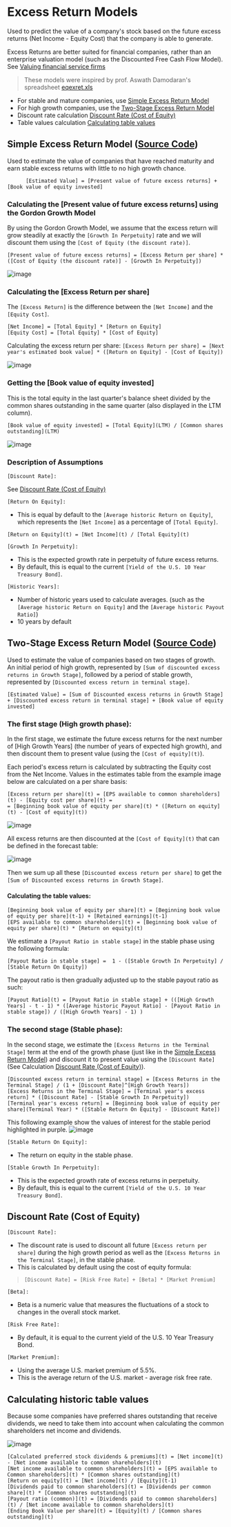 # Excess Return Models 
Used to predict the value of a company's stock based on the future excess returns (Net Income - Equity Cost) that the company is able to generate. 

Excess Returns are better suited for financial companies, rather than an enterprise valuation model (such as the Discounted Free Cash Flow Model). 
See [Valuing financial service firms](https://github.com/DiscountingCashFlows/Documentation/blob/main/models-documentation/valuing-financial-firms.md#valuing-financial-service-firms-banks-insurance-companies-and-investment-banks)

> These models were inspired by prof. Aswath Damodaran's spreadsheet [eqexret.xls](https://pages.stern.nyu.edu/~adamodar/pc/eqexret.xls)

* For stable and mature companies, use [Simple Excess Return Model](#simple-excess-return-model-source-code)
* For high growth companies, use the [Two-Stage Excess Return Model](#two-stage-excess-return-model-source-code)
* Discount rate calculation [Discount Rate (Cost of Equity)](#discount-rate-cost-of-equity)
* Table values calculation [Calculating table values](#calculating-historic-table-values)

## Simple Excess Return Model ([Source Code](https://github.com/DiscountingCashFlows/Documentation/blob/main/source-code/valuations/excess-returns-model.js))

Used to estimate the value of companies that have reached maturity and earn stable excess returns with little to no high growth chance.

          [Estimated Value] = [Present value of future excess returns] + [Book value of equity invested]

### Calculating the [Present value of future excess returns] using the Gordon Growth Model

By using the Gordon Growth Model, we assume that the excess return will grow steadily at exactly the `[Growth In Perpetuity]` rate and we will discount them using the `[Cost of Equity (the discount rate)]`.

`[Present value of future excess returns] = [Excess Return per share] * ([Cost of Equity (the discount rate)] - [Growth In Perpetuity])`

![image](https://user-images.githubusercontent.com/46221053/198673930-2fe454e9-a72d-4594-ab2c-cb9c0fbccc76.png)

### Calculating the [Excess Return per share]

The `[Excess Return]` is the difference between the `[Net Income]` and the `[Equity Cost]`.

```
[Net Income] = [Total Equity] * [Return on Equity]
[Equity Cost] = [Total Equity] * [Cost of Equity]
```

Calculating the excess return per share:
`[Excess Return per share] = [Next year's estimated book value] * ([Return on Equity] - [Cost of Equity])`

![image](https://user-images.githubusercontent.com/46221053/198674549-715977c1-ffaa-4a42-96ac-077709df4c20.png)

### Getting the [Book value of equity invested]

This is the total equity in the last quarter's balance sheet divided by the common shares outstanding in the same quarter (also displayed in the LTM column).

`[Book value of equity invested] = [Total Equity](LTM) / [Common shares outstanding](LTM)`

![image](https://user-images.githubusercontent.com/46221053/198676668-c853239b-0c6c-4e62-bbe0-51b67feb65b5.png)

### Description of Assumptions
`[Discount Rate]:`

See [Discount Rate (Cost of Equity)](#discount-rate-cost-of-equity)

`[Return On Equity]:`

- This is equal by default to the `[Average historic Return on Equity]`, which represents the `[Net Income]` as a percentage of `[Total Equity]`.

`[Return on Equity](t) = [Net Income](t) / [Total Equity](t)`

`[Growth In Perpetuity]:`
- This is the expected growth rate in perpetuity of future excess returns.
- By default, this is equal to the current `[Yield of the U.S. 10 Year Treasury Bond]`.

`[Historic Years]:`
- Number of historic years used to calculate averages. (such as the `[Average historic Return on Equity]` and the `[Average historic Payout Ratio]`)
- 10 years by default

## Two-Stage Excess Return Model ([Source Code](https://github.com/DiscountingCashFlows/Documentation/blob/main/source-code/valuations/excess-returns-model.js))
Used to estimate the value of companies based on two stages of growth. An initial period of high growth, represented by `[Sum of discounted excess returns in Growth Stage]`, followed by a period of stable growth, represented by `[Discounted excess return in terminal stage]`.

    [Estimated Value] = [Sum of Discounted excess returns in Growth Stage] + [Discounted excess return in terminal stage] + [Book value of equity invested]
    
### The first stage (High growth phase):

In the first stage, we estimate the future excess returns for the next number of [High Growth Years] (the number of years of expected high growth), and then discount them to present value (using the `[Cost of equity](t)`).

Each period's excess return is calculated by subtracting the Equity cost from the Net Income. Values in the estimates table from the example image below are calculated on a per share basis:

```
[Excess return per share](t) = [EPS available to common shareholders](t) - [Equity cost per share](t) =
= [Beginning book value of equity per share](t) * ([Return on equity](t) - [Cost of equity](t))
```

![image](https://user-images.githubusercontent.com/46221053/198632102-92acf191-840f-4c26-a865-46e3395cda68.png)

All excess returns are then discounted at the `[Cost of Equity](t)` that can be defined in the forecast table:

![image](https://user-images.githubusercontent.com/46221053/198597829-c3d3fa66-83fa-46d6-988b-bf723568085e.png)

Then we sum up all these `[Discounted excess return per share]` to get the `[Sum of Discounted excess returns in Growth Stage]`.

#### Calculating the table values:

```
[Beginning book value of equity per share](t) = [Beginning book value of equity per share](t-1) + [Retained earnings](t-1)
[EPS available to common shareholders](t) = [Beginning book value of equity per share](t) * [Return on equity](t)
```
We estimate a `[Payout Ratio in stable stage]` in the stable phase using the following formula:

`[Payout Ratio in stable stage] =  1 - ([Stable Growth In Perpetuity] / [Stable Return On Equity])`

The payout ratio is then gradually adjusted up to the stable payout ratio as such:

`[Payout Ratio](t) = [Payout Ratio in stable stage] + (([High Growth Years] - t - 1) * ([Average historic Payout Ratio] - [Payout Ratio in stable stage]) / ([High Growth Years] - 1) )`

### The second stage (Stable phase):
In the second stage, we estimate the `[Excess Returns in the Terminal Stage]` term at the end of the growth phase (just like in the [Simple Excess Return Model](#simple-excess-return-model-source-code)) and discount it to present value using the `[Discount Rate]` (See Calculation [Discount Rate (Cost of Equity)](#discount-rate-cost-of-equity)).

```
[Discounted excess return in terminal stage] = [Excess Returns in the Terminal Stage] / (1 + [Discount Rate]^[High Growth Years])
[Excess Returns in the Terminal Stage] = [Terminal year's excess return] * ([Discount Rate] - [Stable Growth In Perpetuity])
[Terminal year's excess return] = [Beginning book value of equity per share](Terminal Year) * ([Stable Return On Equity] - [Discount Rate])
```

This following example show the values of interest for the stable period highlighted in purple.
![image](https://user-images.githubusercontent.com/46221053/198622321-eda7e820-7700-47fa-aba7-a20b22a3a021.png)

`[Stable Return On Equity]:`

- The return on equity in the stable phase.

`[Stable Growth In Perpetuity]:`

- This is the expected growth rate of excess returns in perpetuity.
- By default, this is equal to the current `[Yield of the U.S. 10 Year Treasury Bond]`.

## Discount Rate (Cost of Equity)

`[Discount Rate]:`

- The discount rate is used to discount all future `[Excess return per share]` during the high growth period as well as the `[Excess Returns in the Terminal Stage]`, in the stable phase.
- This is calculated by default using the cost of equity formula:

> `[Discount Rate] = [Risk Free Rate] + [Beta] * [Market Premium]`

`[Beta]:`

- Beta is a numeric value that measures the fluctuations of a stock to changes in the overall stock market.

`[Risk Free Rate]:`

- By default, it is equal to the current yield of the U.S. 10 Year Treasury Bond.

`[Market Premium]:`

- Using the average U.S. market premium of 5.5%. 
- This is the average return of the U.S. market - average risk free rate.

## Calculating historic table values

Because some companies have preferred shares outstanding that receive dividends, we need to take them into account when calculating the common shareholders net income and dividends.

![image](https://user-images.githubusercontent.com/46221053/198636256-af5efd9e-60ec-47c0-b6c0-fdd7d4c225ce.png)

```
[Calculated preferred stock dividends & premiums](t) = [Net income](t) - [Net income available to common shareholders](t)
[Net income available to common shareholders](t) = [EPS available to Common shareholders](t) * [Common shares outstanding](t)
[Return on equity](t) = [Net income](t) / [Equity](t-1)
[Dividends paid to common shareholders](t) = [Dividends per common share](t) * [Common shares outstanding](t)
[Payout ratio (common)](t) = [Dividends paid to common shareholders](t) / [Net income available to common shareholders](t)
[Ending Book Value per share](t) = [Equity](t) / [Common shares outstanding](t)
```
